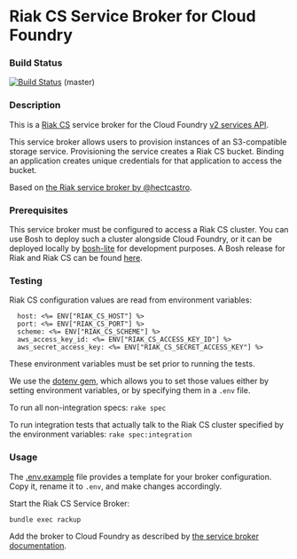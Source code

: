 # Riak CS Service Broker for Cloud Foundry 

### Build Status

[![Build Status](https://travis-ci.org/cloudfoundry/cf-riak-cs-broker.png?branch=master)](https://travis-ci.org/cloudfoundry/cf-riak-cs-broker) (master)


### Description

This is a [Riak CS](http://basho.com/riak-cloud-storage/) service broker for the Cloud Foundry [v2 services API](http://docs.cloudfoundry.com/docs/running/architecture/services/api.html).

This service broker allows users to provision instances of an S3-compatible storage service.
Provisioning the service creates a Riak CS bucket.
Binding an application creates unique credentials for that application to access the bucket.

Based on [the Riak service broker by @hectcastro](https://github.com/hectcastro/cf-riak-service-broker).

### Prerequisites 

This service broker must be configured to access a Riak CS cluster.
You can use Bosh to deploy such a cluster alongside Cloud Foundry, or it can be deployed locally by [bosh-lite](https://github.com/cloudfoundry/bosh-lite) for development purposes.
A Bosh release for Riak and Riak CS can be found [here](https://github.com/cf-blobstore-eng/riak-release).

### Testing

Riak CS configuration values are read from environment variables:

```
  host: <%= ENV["RIAK_CS_HOST"] %>
  port: <%= ENV["RIAK_CS_PORT"] %>
  scheme: <%= ENV["RIAK_CS_SCHEME"] %>
  aws_access_key_id: <%= ENV["RIAK_CS_ACCESS_KEY_ID"] %>
  aws_secret_access_key: <%= ENV["RIAK_CS_SECRET_ACCESS_KEY"] %>
```
These environment variables must be set prior to running the tests.

We use the [dotenv gem](https://github.com/bkeepers/dotenv), which allows you to set those values either by setting environment variables, or by specifying them in a `.env` file.

To run all non-integration specs: `rake spec`

To run integration tests that actually talk to the Riak CS cluster specified by the environment variables: `rake spec:integration`

### Usage 

The [.env.example](.env.example) file provides a template for your broker configuration.
Copy it, rename it to `.env`, and make changes accordingly.

Start the Riak CS Service Broker:

```
bundle exec rackup
```

Add the broker to Cloud Foundry as described by [the service broker documentation](http://docs.cloudfoundry.com/docs/running/architecture/services/managing-service-brokers.html).